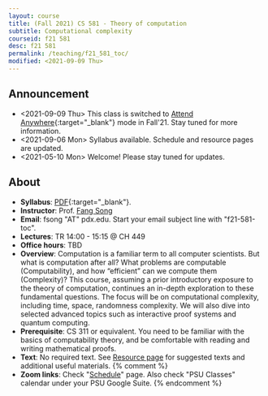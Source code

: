 ```yaml
---
layout: course
title: (Fall 2021) CS 581 - Theory of computation 
subtitle: Computational complexity 
courseid: f21 581
desc: f21 581
permalink: /teaching/f21_581_toc/
modified: <2021-09-09 Thu>
---
```


## Announcement
*  <2021-09-09 Thu> This class is switched to [Attend Anywhere](https://www.pdx.edu/covid-19-response/course-delivery-methods){:target="_blank"} mode in Fall'21. Stay tuned for more information. 
*  <2021-09-06 Mon> Syllabus available. Schedule and resource pages are updated. 
*  <2021-05-10 Mon> Welcome! Please stay tuned for updates. 

## About
*  **Syllabus**:
   [PDF]({{base}}/teaching/f21_581_toc/f21_581_toc_syllabus.pdf){:target="_blank"}.
*  **Instructor**: Prof. [Fang Song]({{base}}/) 
*  **Email**: fsong "AT" pdx.edu. Start your email subject line
   with "f21-581-toc". 
*  **Lectures**: TR 14:00 - 15:15 @ CH 449
*  **Office hours**: TBD
*  **Overview**: Computation is a familiar term to all computer
   scientists. But what is computation after all? What problems are
   computable (Computability), and how “efficient” can we compute them
   (Complexity)? This course, assuming a prior introductory exposure
   to the theory of computation, continues an in-depth exploration to
   these fundamental questions. The focus will be on computational
   complexity, including time, space, randomness complexity. We will
   also dive into selected advanced topics such as interactive proof
   systems and quantum computing.
*  **Prerequisite**: CS 311 or equivalent. You need to be familiar
   with the basics of computability theory, and be comfortable with
   reading and writing mathematical proofs.
*  **Text**: No required text. See [Resource
   page]({{base}}/teaching/f21_581_toc/resource/) for suggested texts
   and additional useful materials.
{% comment %}
*  **Zoom links**: Check
   "[Schedule]({{base}}/teaching/f21_581_toc/schedule/)" page. Also
   check "PSU Classes" calendar under your PSU Google Suite.
{% endcomment %}
  
